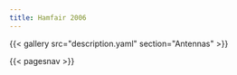 ```yaml
---
title: Hamfair 2006
---
```


{{< gallery src="description.yaml" section="Antennas" >}}

{{< pagesnav >}}
